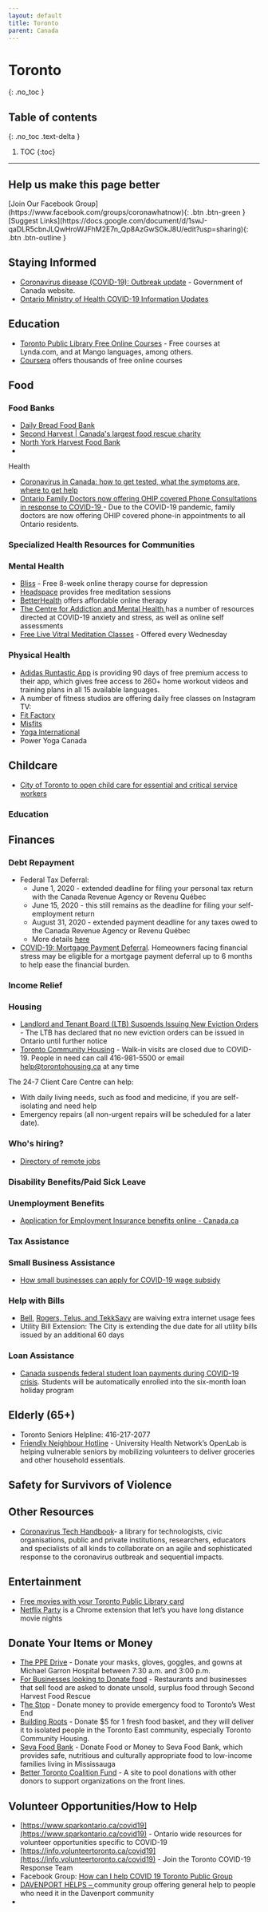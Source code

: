 ```yaml
---
layout: default
title: Toronto
parent: Canada
---
```


# Toronto
{: .no_toc }

## Table of contents
{: .no_toc .text-delta }

1. TOC
{:toc}

---

## Help us make this page better
<span class="fs-5">
[Join Our Facebook Group](https://www.facebook.com/groups/coronawhatnow){: .btn .btn-green } [Suggest Links](https://docs.google.com/document/d/1swJ-qaDLR5cbnJLQwHroWJFhM2E7n_Qp8AzGwSOkJ8U/edit?usp=sharing){: .btn .btn-outline }
</span>

## Staying Informed



*   [Coronavirus disease (COVID-19): Outbreak update](https://www.canada.ca/en/public-health/services/diseases/2019-novel-coronavirus-infection.html) - Government of Canada website. 
*   [Ontario Ministry of Health COVID-19 Information Updates ](https://www.ontario.ca/page/2019-novel-coronavirus?_ga=2.83869855.888435990.1585183989-418767691.1583958102)


## Education



*   [Toronto Public Library Free Online Courses](https://www.torontopubliclibrary.ca/elearning/) - Free courses at Lynda.com, and at Mango languages, among others.
*   [Coursera](https://www.coursera.org/) offers thousands of free online courses


## Food


### Food Banks



*   [Daily Bread Food Bank](https://www.dailybread.ca/)
*   [Second Harvest | Canada's largest food rescue charity ](https://secondharvest.ca/)
*   [North York Harvest Food Bank](https://northyorkharvest.com/)
*   

Health



*   [Coronavirus in Canada: how to get tested, what the symptoms are, where to get help](https://www.macleans.ca/society/health/coronavirus-in-canada-how-to-get-tested-what-the-symptoms-are-where-to-get-help/?fbclid=IwAR2DU2ER4axgdowHLdz4aV2fGwLvyIds1OVmXC0JJbmYOQGzjWSgMXR2Rvw)
*   [Ontario Family Doctors now offering OHIP covered Phone Consultations in response to COVID-19 ](https://dialadoc.ca/)- Due to the COVID-19 pandemic, family doctors are now offering OHIP covered phone-in appointments to all Ontario residents.


### Specialized Health Resources for Communities


### Mental Health



*   [Bliss](https://cimhs.com/) - Free 8-week online therapy course for depression
*   [Headspace](https://www.headspace.com/covid-19) provides free meditation sessions 
*   [BetterHealth](https://www.betterhelp.com/) offers affordable online therapy 
*   [The Centre for Addiction and Mental Health ](https://www.camh.ca/en/health-info/mental-health-and-covid-19)has a number of resources directed at COVID-19 anxiety and stress, as well as online self assessments
*   [Free Live Vitral Meditation Classes](https://peakwellnessco.com/free-live-meditations/) - Offered every Wednesday 


### Physical Health



*   [Adidas Runtastic App](https://www.runtastic.com/checkout/results?experiments=benefits_footer&hide_progress_indicator=true&code=RNT-WBDA-XAVD&utm_campaign=home_workout_2020&utm_content=premium&utm_medium=email.newsletter&utm_source=runtastic&utm_term=2020-03-22&ut=65c587c02bf8a4a1166b9a262229377049160c2f&sc_src=email_2061300&sc_lid=24325610&sc_uid=nx6hB0LUkO&sc_llid=25137) is providing 90 days of free premium access to their app, which gives free access to 260+ home workout videos and training plans in all 15 available languages.
*   A number of fitness studios are offering daily free classes on Instagram TV: 
*   [Fit Factory](https://www.instagram.com/fitfactoryto/?hl=en)
*   [Misfits](https://www.instagram.com/misfits/)
*   [Yoga International](https://www.instagram.com/yoga_international/)
*   Power Yoga Canada


## Childcare



*   [City of Toronto to open child care for essential and critical service workers](https://www.toronto.ca/home/media-room/news-releases-media-advisories/?nrkey=AEE03C37DBFF724485258533005C7107)


### Education


## Finances


### Debt Repayment



*   Federal Tax Deferral: 
    *   June 1, 2020 - extended deadline for filing your personal tax return with the Canada Revenue Agency or Revenu Québec 
    *   June 15, 2020 - this still remains as the deadline for filing your self-employment return
    *   August 31, 2020 - extended payment deadline for any taxes owed to the Canada Revenue Agency or Revenu Québec
    *   More details [here](https://www.canada.ca/en/department-finance/news/2020/03/canadas-covid-19-economic-response-plan-support-for-canadians-and-businesses.html#Flexibility_for_Tax-filers)
*   [COVID-19: Mortgage Payment Deferral](https://www.cmhc-schl.gc.ca/en/finance-and-investing/mortgage-loan-insurance/the-resource/covid19-understanding-mortgage-payment-deferral). Homeowners facing financial stress may be eligible for a mortgage payment deferral up to 6 months to help ease the financial burden.


### Income Relief


### Housing



*   [Landlord and Tenant Board (LTB) Suspends Issuing New Eviction Orders](http://www.sjto.gov.on.ca/en/latest-news/) - The LTB has declared that no new eviction orders can be issued in Ontario until further notice
*   [Toronto Community Housing](https://www.torontohousing.ca/) - Walk-in visits are closed due to COVID-19. People in need can call 416-981-5500 or email help@torontohousing.ca at any time

The 24-7 Client Care Centre can help:

*   With daily living needs, such as food and medicine, if you are self-isolating and need help 
*   Emergency repairs (all non-urgent repairs will be scheduled for a later date).


### Who's hiring?



*   [Directory of remote jobs](https://docs.google.com/spreadsheets/d/1M-8J7z605dcPhUjYfyiKVxuci0e4AWsDLo_tvs19C5M/htmlview?fbclid=IwAR3ZaSqQPNqeGQSBgrcET629Zf5XJQqqg5P9Ry5EyAOgC2Ly5uPukF607Vk)


### Disability Benefits/Paid Sick Leave


### Unemployment Benefits



*   [Application for Employment Insurance benefits online - Canada.ca](https://srv270.hrdc-drhc.gc.ca/AW/introduction?GoCTemplateCulture=en-CA)


### Tax Assistance


### Small Business Assistance



*   [How small businesses can apply for COVID-19 wage subsidy](https://globalnews.ca/news/6717963/coronavirus-how-to-apply-for-covid-19-wage-subsidy/)


### Help with Bills



*   [Bell](https://www.bell.ca/Covid-19-update), [Rogers, Telus, and TekkSavy](https://globalnews.ca/news/6673413/coronavirus-rogers-data-overage-fees/) are waiving extra internet usage fees 
*   Utility Bill Extension: The City is extending the due date for all utility bills issued by an additional 60 days


### Loan Assistance



*   [Canada suspends federal student loan payments during COVID-19 crisis](https://www.cbc.ca/news/politics/covid-19-coronavirus-pandemic-student-loans-1.5502179). Students will be automatically enrolled into the six-month loan holiday program


## Elderly (65+)



*   Toronto Seniors Helpline: 416-217-2077
*   [Friendly Neighbour Hotline](http://uhnopenlab.ca/project/hotline/) - University Health Network’s OpenLab is helping vulnerable seniors by mobilizing volunteers to deliver groceries and other household essentials.


## Safety for Survivors of Violence


## Other Resources



*   [Coronavirus Tech Handbook](https://coronavirustechhandbook.com/home)- a library for technologists, civic organisations, public and private institutions, researchers, educators and specialists of all kinds to collaborate on an agile and sophisticated response to the coronavirus outbreak and sequential impacts.


## Entertainment



*   [Free movies with your Toronto Public Library card](https://torontopl.kanopy.com/)
*   [Netflix Party](https://www.netflixparty.com/) is a Chrome extension that let’s you have long distance movie nights


## Donate Your Items or Money



*   [The PPE Drive](https://theppedrive.com/) - Donate your masks, gloves, goggles, and gowns at Michael Garron Hospital between 7:30 a.m. and 3:00 p.m.
*   [For Businesses looking to Donate food](https://foodrescue.ca/businesses) - Restaurants and businesses that sell food are asked to donate unsold, surplus food through Second Harvest Food Rescue
*   T[he Stop](https://www.thestop.org/get-involved/donate/) - Donate money to provide emergency food to Toronto’s West End
*   [Building Roots](http://buildingroots.ca/donate/) - Donate $5 for 1 fresh food basket, and they will deliver it to isolated people in the Toronto East community, especially Toronto Community Housing. 
*   [Seva Food Bank](https://www.sevafoodbank.com/donate/) - Donate Food or Money to Seva Food Bank, which provides safe, nutritious and culturally appropriate food to low-income families living in Mississauga
*   [Better Toronto Coalition Fund](https://torontofoundation.ca/better-toronto-coalition-fund) - A site to pool donations with other donors to support organizations on the front lines. 


## Volunteer Opportunities/How to Help



*   [https://www.sparkontario.ca/covid19](https://www.sparkontario.ca/covid19) - Ontario wide resources for volunteer opportunities specific to COVID-19
*   [https://info.volunteertoronto.ca/covid19](https://info.volunteertoronto.ca/covid19) - Join the Toronto COVID-19 Response Team 
*   Facebook Group: [How can I help COVID 19 Toronto Public Group](https://www.facebook.com/groups/663734187714992/)
*   [DAVENPORT HELPS – ](https://davenporthelps.ca/)community group offering general help to people who need it in the Davenport community 
*   
